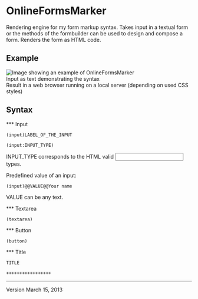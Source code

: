 OnlineFormsMarker
=================

Rendering engine for my form markup syntax. Takes input in a textual form or
the methods of the formbuilder can be used to design and compose a form. Renders
the form as HTML code.

Example
-------------

![Image showing an example of OnlineFormsMarker](http://libal.eu/imghost/OFM_demo1.png "Example of OnlineFormsMarker")
<br>Input as text demonstrating the syntax
<br>Result in a web browser running on a local server (depending on used CSS styles)

Syntax
------

*** Input

<pre><code>(input)LABEL_OF_THE_INPUT
</code></pre>

<pre><code>(input:INPUT_TYPE)
</code></pre>

INPUT_TYPE corresponds to the HTML valid <input type="INPUT_TYPE"> types.

Predefined value of an input:
<pre><code>(input)@@VALUE@@Your name
</code></pre>

VALUE can be any text.

*** Textarea

<pre><code>(textarea)
</code></pre>

*** Button

<pre><code>(button)</code></pre>

*** Title

<pre><code>TITLE<br>
+++++++++++++++++</code></pre>

------------------
Version March 15, 2013
